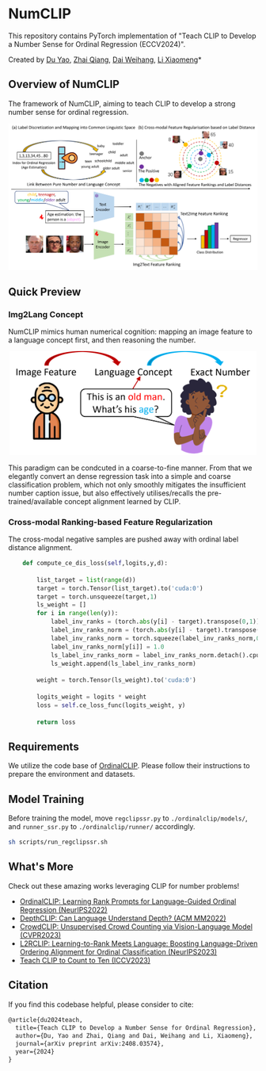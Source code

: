# NumCLIP

This repository contains PyTorch implementation of "Teach CLIP to Develop a Number Sense for Ordinal Regression (ECCV2024)".

Created by [Du Yao](https://scholar.google.com.hk/citations?user=8krbrWsAAAAJ&hl=zh-CN), [Zhai Qiang](https://scholar.google.com.hk/citations?hl=zh-CN&user=3I5VuhUAAAAJ), [Dai Weihang](https://scholar.google.com.hk/citations?hl=zh-CN&user=4iTfHyQAAAAJ), [Li Xiaomeng](https://xmengli.github.io/)\*

## Overview of NumCLIP

The framework of NumCLIP, aiming to teach CLIP to develop a strong number sense for ordinal regression. 

![intro](figs/numclip.png)

## Quick Preview

### Img2Lang Concept
NumCLIP mimics human numerical cognition: mapping an image feature to a language concept first, and then reasoning the number.
<p align="center">
    <img src="figs/img_lang_num.png" width="500"> <br>

This paradigm can be condcuted in a coarse-to-fine manner. From that we elegantly convert an dense regression task into a simple and coarse classification problem, which not only smoothly mitigates the insufficient number caption issue, but also effectively utilises/recalls the pre-trained/available concept alignment learned by CLIP.

### Cross-modal Ranking-based Feature Regularization
The cross-modal negative samples are pushed away with ordinal label distance alignment.
```python
    def compute_ce_dis_loss(self,logits,y,d):

        list_target = list(range(d))
        target = torch.Tensor(list_target).to('cuda:0')
        target = torch.unsqueeze(target,1)
        ls_weight = []
        for i in range(len(y)):
            label_inv_ranks = (torch.abs(y[i] - target).transpose(0,1))
            label_inv_ranks_norm = (torch.abs(y[i] - target).transpose(0,1)) / torch.sum(label_inv_ranks,dim=1) * (d-1)
            label_inv_ranks_norm = torch.squeeze(label_inv_ranks_norm,0)
            label_inv_ranks_norm[y[i]] = 1.0
            ls_label_inv_ranks_norm = label_inv_ranks_norm.detach().cpu().numpy().tolist()
            ls_weight.append(ls_label_inv_ranks_norm)

        weight = torch.Tensor(ls_weight).to('cuda:0')

        logits_weight = logits * weight
        loss = self.ce_loss_func(logits_weight, y)

        return loss
```

## Requirements
We utilize the code base of [OrdinalCLIP](https://github.com/xk-huang/OrdinalCLIP). Please follow their instructions to prepare the environment and datasets.

## Model Training
Before training the model, move `regclipssr.py` to `./ordinalclip/models/`, and `runner_ssr.py` to `./ordinalclip/runner/` accordingly.

```bash
sh scripts/run_regclipssr.sh
```



## What's More
Check out these amazing works leveraging CLIP for number problems!

- [OrdinalCLIP: Learning Rank Prompts for Language-Guided Ordinal Regression (NeurIPS2022)](https://github.com/xk-huang/OrdinalCLIP)
- [DepthCLIP: Can Language Understand Depth? (ACM MM2022)](https://github.com/Adonis-galaxy/DepthCLIP?tab=readme-ov-file#depthclip-can-language-understand-depth)
- [CrowdCLIP: Unsupervised Crowd Counting via Vision-Language Model (CVPR2023)](https://github.com/dk-liang/CrowdCLIP)
- [L2RCLIP: Learning-to-Rank Meets Language: Boosting Language-Driven Ordering Alignment for Ordinal Classification (NeurIPS2023)](https://github.com/raywang335/L2RCLIP)
- [Teach CLIP to Count to Ten (ICCV2023)](https://teaching-clip-to-count.github.io/)


## Citation
If you find this codebase helpful, please consider to cite:

```
@article{du2024teach,
  title={Teach CLIP to Develop a Number Sense for Ordinal Regression},
  author={Du, Yao and Zhai, Qiang and Dai, Weihang and Li, Xiaomeng},
  journal={arXiv preprint arXiv:2408.03574},
  year={2024}
}
```
